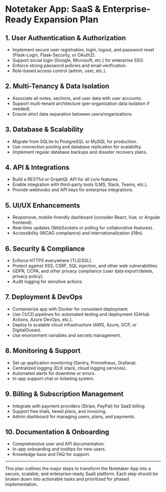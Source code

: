 # Notetaker App: SaaS & Enterprise-Ready Expansion Plan

## 1. User Authentication & Authorization
- Implement secure user registration, login, logout, and password reset (Flask-Login, Flask-Security, or OAuth2).
- Support social login (Google, Microsoft, etc.) for enterprise SSO.
- Enforce strong password policies and email verification.
- Role-based access control (admin, user, etc.).

## 2. Multi-Tenancy & Data Isolation
- Associate all notes, sections, and user data with user accounts.
- Support multi-tenant architecture (per-organization data isolation if needed).
- Ensure strict data separation between users/organizations.

## 3. Database & Scalability
- Migrate from SQLite to PostgreSQL or MySQL for production.
- Use connection pooling and database replication for scalability.
- Implement regular database backups and disaster recovery plans.

## 4. API & Integrations
- Build a RESTful or GraphQL API for all core features.
- Enable integration with third-party tools (LMS, Slack, Teams, etc.).
- Provide webhooks and API keys for enterprise integrations.

## 5. UI/UX Enhancements
- Responsive, mobile-friendly dashboard (consider React, Vue, or Angular frontend).
- Real-time updates (WebSockets or polling for collaborative features).
- Accessibility (WCAG compliance) and internationalization (i18n).

## 6. Security & Compliance
- Enforce HTTPS everywhere (TLS/SSL).
- Protect against XSS, CSRF, SQL injection, and other web vulnerabilities.
- GDPR, CCPA, and other privacy compliance (user data export/delete, privacy policy).
- Audit logging for sensitive actions.

## 7. Deployment & DevOps
- Containerize app with Docker for consistent deployment.
- Use CI/CD pipelines for automated testing and deployment (GitHub Actions, Azure DevOps, etc.).
- Deploy to scalable cloud infrastructure (AWS, Azure, GCP, or DigitalOcean).
- Use environment variables and secrets management.

## 8. Monitoring & Support
- Set up application monitoring (Sentry, Prometheus, Grafana).
- Centralized logging (ELK stack, cloud logging services).
- Automated alerts for downtime or errors.
- In-app support chat or ticketing system.

## 9. Billing & Subscription Management
- Integrate with payment providers (Stripe, PayPal) for SaaS billing.
- Support free trials, tiered plans, and invoicing.
- Admin dashboard for managing users, plans, and payments.

## 10. Documentation & Onboarding
- Comprehensive user and API documentation.
- In-app onboarding and tooltips for new users.
- Knowledge base and FAQ for support.

---
This plan outlines the major steps to transform the Notetaker App into a secure, scalable, and enterprise-ready SaaS platform. Each step should be broken down into actionable tasks and prioritized for phased implementation.

